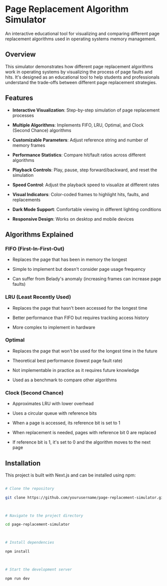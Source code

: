 # Page Replacement Algorithm Simulator

An interactive educational tool for visualizing and comparing different page replacement algorithms used in operating systems memory management.

  

## Overview

This simulator demonstrates how different page replacement algorithms work in operating systems by visualizing the process of page faults and hits. It's designed as an educational tool to help students and professionals understand the trade-offs between different page replacement strategies.

  

## Features

- **Interactive Visualization**: Step-by-step simulation of page replacement processes

- **Multiple Algorithms**: Implements FIFO, LRU, Optimal, and Clock (Second Chance) algorithms

- **Customizable Parameters**: Adjust reference string and number of memory frames

- **Performance Statistics**: Compare hit/fault ratios across different algorithms

- **Playback Controls**: Play, pause, step forward/backward, and reset the simulation

- **Speed Control**: Adjust the playback speed to visualize at different rates

- **Visual Indicators**: Color-coded frames to highlight hits, faults, and replacements

- **Dark Mode Support**: Comfortable viewing in different lighting conditions

- **Responsive Design**: Works on desktop and mobile devices

  

## Algorithms Explained

### FIFO (First-In-First-Out)

- Replaces the page that has been in memory the longest

- Simple to implement but doesn't consider page usage frequency

- Can suffer from Belady's anomaly (increasing frames can increase page faults)

  
### LRU (Least Recently Used)

- Replaces the page that hasn't been accessed for the longest time

- Better performance than FIFO but requires tracking access history

- More complex to implement in hardware


### Optimal

- Replaces the page that won't be used for the longest time in the future

- Theoretical best performance (lowest page fault rate)

- Not implementable in practice as it requires future knowledge

- Used as a benchmark to compare other algorithms

  
### Clock (Second Chance)

- Approximates LRU with lower overhead

- Uses a circular queue with reference bits

- When a page is accessed, its reference bit is set to 1

- When replacement is needed, pages with reference bit 0 are replaced

- If reference bit is 1, it's set to 0 and the algorithm moves to the next page

  
## Installation

This project is built with Next.js and can be installed using npm:

```bash

# Clone the repository

git clone https://github.com/yourusername/page-replacement-simulator.git

  

# Navigate to the project directory

cd page-replacement-simulator

  

# Install dependencies

npm install

  

# Start the development server

npm run dev
```
